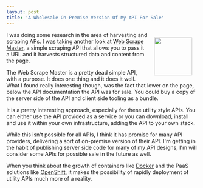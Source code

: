 ```yaml
---
layout: post
title: 'A Wholesale On-Premise Version Of My API For Sale'
---
```

<p><img style="padding: 15px;" src="https://s3.amazonaws.com/kinlane-productions/bw-icons/bw-scraper.jpg" alt="" width="100" align="right" /></p>
<p>I was doing some research in the area of harvesting and scraping APs. I was taking another look at <a href="http://webscrapemaster.com/" target="_blank">Web Scrape Master</a>, a simple scraping API that allows you to pass it a URL and it harvests structured data and content from the page.</p>
<p>The Web Scrape Master is a pretty dead simple API, with a purpose. It does one thing and it does it well. What I found really interesting though, was the fact that lower on the page, below the API documentation the API was for sale. You could buy a copy of the server side of the API and client side tooling as a bundle.</p>
<p>It is a pretty interesting approach, especially for these utility style APIs. You can either use the API provided as a service or you can download, install and use it within your own infrastructure, adding the API to your own stack.</p>
<p>While this isn't possible for all APIs, I think it has promise for many API providers, delivering a sort of on-premise version of their API. I'm getting in the habit of publishing server side code for many of my API designs, I'm will consider some APIs for possible sale in the future as well.</p>
<p>When you think about the growth of containers like <a title="Docker" href="https://www.docker.io/">Docker</a> and the PaaS solutions like <a title="OpenShift" href="https://www.openshift.com/">OpenShift</a>, it makes the possibility of rapidly deployment of utility APIs much more of a reality.</p>